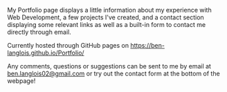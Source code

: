 My Portfolio page displays a little information about my experience with Web Development, a few projects I've created, 
and a contact section displaying some relevant links as well as a built-in form to contact me directly through email.

Currently hosted through GitHub pages on https://ben-langlois.github.io/Portfolio/

Any comments, questions or suggestions can be sent to me by email at ben.langlois02@gmail.com or try out the contact form at the bottom of the webpage!

